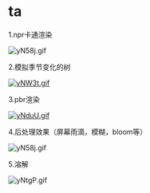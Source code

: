 # ta
1.npr卡通渲染



![yN58j.gif](https://ss.im5i.com/2021/10/22/yN58j.gif)



2.模拟季节变化的树



[![yNW3t.gif](https://ss.im5i.com/2021/10/22/yNW3t.gif)](https://cloudimge.com/image/yNW3t)



3.pbr渲染



[![yNduU.gif](https://ss.im5i.com/2021/10/22/yNduU.gif)](https://cloudimge.com/image/yNduU)



4.后处理效果（屏幕雨滴，模糊，bloom等）



![yN58j.gif](https://ss.im5i.com/2021/10/22/yN58j.gif)



5.溶解



![yNtgP.gif](https://ss.im5i.com/2021/10/22/yNtgP.gif)



